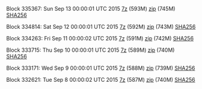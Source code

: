 Block 335367: Sun Sep 13 00:00:01 UTC 2015 [7z](https://transfer.sh/19Nq1g/bootstrap.dat.20150913.7z) (593M) [zip](https://transfer.sh/AdYFU/bootstrap.dat.20150913.zip) (745M) [SHA256](https://transfer.sh/15IV4J/sha256.txt)

Block 334814: Sat Sep 12 00:00:01 UTC 2015 [7z](https://transfer.sh/GdZjT/bootstrap.dat.20150912.7z) (592M) [zip](https://transfer.sh/7B6F6/bootstrap.dat.20150912.zip) (743M) [SHA256](https://transfer.sh/2oUj0/sha256.txt)

Block 334263: Fri Sep 11 00:00:02 UTC 2015 [7z]() (591M) [zip]() (742M) [SHA256]()

Block 333715: Thu Sep 10 00:00:01 UTC 2015 [7z](https://transfer.sh/3gAQA/bootstrap.dat.20150910.7z) (589M) [zip](https://transfer.sh/9d9UE/bootstrap.dat.20150910.zip) (740M) [SHA256](https://transfer.sh/KJUFw/sha256.txt)

Block 333171: Wed Sep  9 00:00:01 UTC 2015 [7z](https://transfer.sh/zAaUf/bootstrap.dat.20150909.7z) (588M) [zip](https://transfer.sh/zoyB3/bootstrap.dat.20150909.zip) (739M) [SHA256](https://transfer.sh/EMakF/sha256.txt)

Block 332621: Tue Sep  8 00:00:02 UTC 2015 [7z](https://transfer.sh/44Q0Z/bootstrap.dat.20150908.7z) (587M) [zip](https://transfer.sh/10hbD0/bootstrap.dat.20150908.zip) (740M) [SHA256](https://transfer.sh/1cvsMv/sha256.txt)
